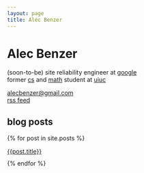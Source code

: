 ```yaml
---
layout: page
title: Alec Benzer
---
```

# Alec Benzer

(soon-to-be) site reliability engineer at [google]  
former [cs] and [math] student at [uiuc]

[alecbenzer@gmail.com](mailto:alecbenzer@gmail.com)  
[rss feed](/feed.xml)

## blog posts

{% for post in site.posts %}
  <div style="margin-bottom: 0.8em;"><a href="{{post.url}}">{{post.title}}</a></div>
{% endfor %}

[google]: http://google.com/about/company
[cs]: http://cs.uiuc.edu
[math]: http://math.uiuc.edu
[uiuc]: http://uiuc.edu

